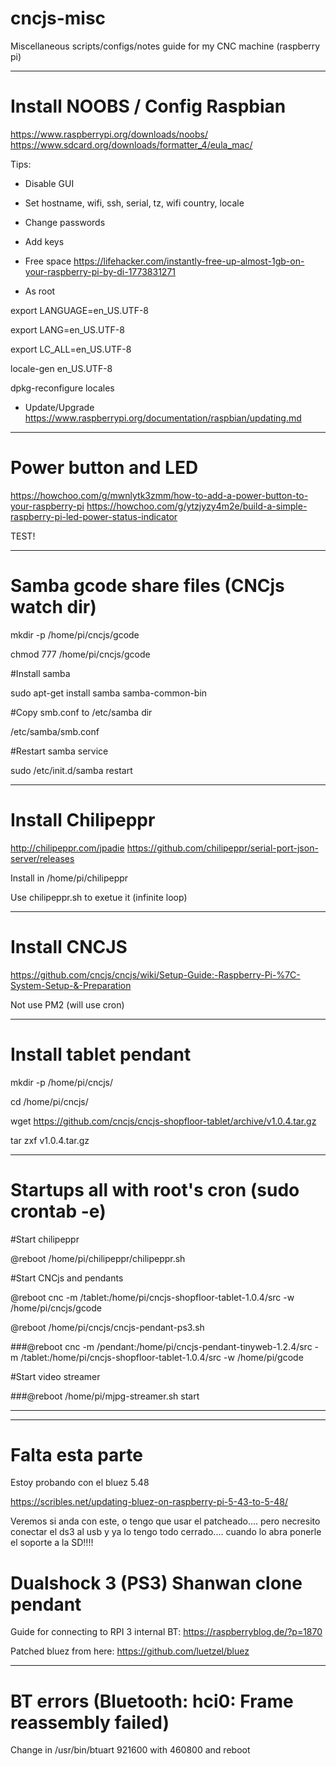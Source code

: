 # cncjs-misc

Miscellaneous scripts/configs/notes guide for my CNC machine (raspberry pi)

----
# Install NOOBS / Config Raspbian

https://www.raspberrypi.org/downloads/noobs/
https://www.sdcard.org/downloads/formatter_4/eula_mac/


Tips:
- Disable GUI
- Set hostname, wifi, ssh, serial, tz, wifi country, locale
- Change passwords
- Add keys
- Free space
https://lifehacker.com/instantly-free-up-almost-1gb-on-your-raspberry-pi-by-di-1773831271

- As root

export LANGUAGE=en_US.UTF-8

export LANG=en_US.UTF-8

export LC_ALL=en_US.UTF-8

locale-gen en_US.UTF-8

dpkg-reconfigure locales


- Update/Upgrade
https://www.raspberrypi.org/documentation/raspbian/updating.md


----
# Power button and LED

https://howchoo.com/g/mwnlytk3zmm/how-to-add-a-power-button-to-your-raspberry-pi
https://howchoo.com/g/ytzjyzy4m2e/build-a-simple-raspberry-pi-led-power-status-indicator

TEST!

----

# Samba gcode share files (CNCjs watch dir)

mkdir -p /home/pi/cncjs/gcode

chmod 777 /home/pi/cncjs/gcode

#Install samba

sudo apt-get install samba samba-common-bin

#Copy smb.conf to /etc/samba dir

/etc/samba/smb.conf

#Restart samba service

sudo /etc/init.d/samba restart

----
# Install Chilipeppr

http://chilipeppr.com/jpadie
https://github.com/chilipeppr/serial-port-json-server/releases

Install in /home/pi/chilipeppr

Use chilipeppr.sh to exetue it (infinite loop)

-----
# Install CNCJS

https://github.com/cncjs/cncjs/wiki/Setup-Guide:-Raspberry-Pi-%7C-System-Setup-&-Preparation

Not use PM2 (will use cron)

----

# Install tablet pendant

mkdir -p /home/pi/cncjs/

cd /home/pi/cncjs/

wget https://github.com/cncjs/cncjs-shopfloor-tablet/archive/v1.0.4.tar.gz

tar zxf v1.0.4.tar.gz

----


# Startups all with root's cron (sudo crontab -e)


#Start chilipeppr

@reboot /home/pi/chilipeppr/chilipeppr.sh

#Start CNCjs and pendants

@reboot cnc -m /tablet:/home/pi/cncjs-shopfloor-tablet-1.0.4/src -w /home/pi/cncjs/gcode

@reboot /home/pi/cncjs/cncjs-pendant-ps3.sh

###@reboot cnc -m /pendant:/home/pi/cncjs-pendant-tinyweb-1.2.4/src -m /tablet:/home/pi/cncjs-shopfloor-tablet-1.0.4/src -w /home/pi/gcode

#Start video streamer

###@reboot /home/pi/mjpg-streamer.sh start


---------
---------

# Falta esta parte

Estoy probando con el bluez 5.48

https://scribles.net/updating-bluez-on-raspberry-pi-5-43-to-5-48/

Veremos si anda con este, o tengo que usar el patcheado.... pero necresito conectar el ds3 al usb y ya lo tengo todo cerrado.... cuando lo abra ponerle el soporte a la SD!!!!

# Dualshock 3 (PS3) Shanwan clone pendant

Guide for connecting to RPI 3 internal BT:
https://raspberryblog.de/?p=1870

Patched bluez from here:
https://github.com/luetzel/bluez

---------

# BT errors (Bluetooth: hci0: Frame reassembly failed)

Change in /usr/bin/btuart 921600 with 460800 and reboot




